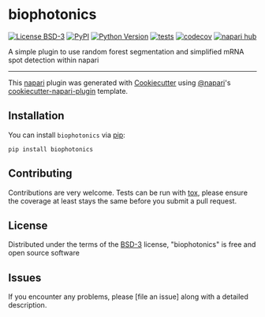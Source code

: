 # biophotonics

[![License BSD-3](https://img.shields.io/pypi/l/biophotonics.svg?color=green)](https://github.com/pesav/biophotonics/raw/main/LICENSE)
[![PyPI](https://img.shields.io/pypi/v/biophotonics.svg?color=green)](https://pypi.org/project/biophotonics)
[![Python Version](https://img.shields.io/pypi/pyversions/biophotonics.svg?color=green)](https://python.org)
[![tests](https://github.com/pesav/biophotonics/workflows/tests/badge.svg)](https://github.com/pesav/biophotonics/actions)
[![codecov](https://codecov.io/gh/pesav/biophotonics/branch/main/graph/badge.svg)](https://codecov.io/gh/pesav/biophotonics)
[![napari hub](https://img.shields.io/endpoint?url=https://api.napari-hub.org/shields/biophotonics)](https://napari-hub.org/plugins/biophotonics)

A simple plugin to use random forest segmentation and simplified mRNA spot detection within napari

----------------------------------

This [napari] plugin was generated with [Cookiecutter] using [@napari]'s [cookiecutter-napari-plugin] template.

<!--
Don't miss the full getting started guide to set up your new package:
https://github.com/napari/cookiecutter-napari-plugin#getting-started

and review the napari docs for plugin developers:
https://napari.org/stable/plugins/index.html
-->

## Installation

You can install `biophotonics` via [pip]:

    pip install biophotonics




## Contributing

Contributions are very welcome. Tests can be run with [tox], please ensure
the coverage at least stays the same before you submit a pull request.

## License

Distributed under the terms of the [BSD-3] license,
"biophotonics" is free and open source software

## Issues

If you encounter any problems, please [file an issue] along with a detailed description.

[napari]: https://github.com/napari/napari
[Cookiecutter]: https://github.com/audreyr/cookiecutter
[@napari]: https://github.com/napari
[MIT]: http://opensource.org/licenses/MIT
[BSD-3]: http://opensource.org/licenses/BSD-3-Clause
[GNU GPL v3.0]: http://www.gnu.org/licenses/gpl-3.0.txt
[GNU LGPL v3.0]: http://www.gnu.org/licenses/lgpl-3.0.txt
[Apache Software License 2.0]: http://www.apache.org/licenses/LICENSE-2.0
[Mozilla Public License 2.0]: https://www.mozilla.org/media/MPL/2.0/index.txt
[cookiecutter-napari-plugin]: https://github.com/napari/cookiecutter-napari-plugin

[napari]: https://github.com/napari/napari
[tox]: https://tox.readthedocs.io/en/latest/
[pip]: https://pypi.org/project/pip/
[PyPI]: https://pypi.org/
